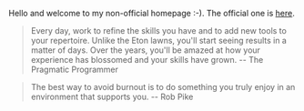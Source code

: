 Hello and welcome to my non-official homepage :-). The official one is [here](https://jreisinger.github.io/).

> Every day, work to refine the skills you have and to add new tools to your repertoire. Unlike the Eton lawns, you'll start seeing results in a matter of days. Over the years, you'll be amazed at how your experience has blossomed and your skills have grown. -- The Pragmatic Programmer

> The best way to avoid burnout is to do something you truly enjoy in an environment that supports you. -- Rob Pike
